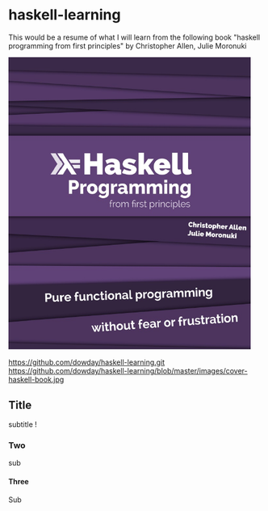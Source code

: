 # haskell-learning
This would be a resume of what I will learn from the following book "haskell programming from first principles" by Christopher Allen, Julie Moronuki 

<img src="https://github.com/dowday/haskell-learning/blob/master/images/cover-haskell-book.jpg" width="480">
<!---
![alt text](https://github.com/dowday/haskell-learning/blob/master/images/cover-haskell-book.jpg "Logo Title Text 1")
your comment goes here
and here
-->

https://github.com/dowday/haskell-learning.git
https://github.com/dowday/haskell-learning/blob/master/images/cover-haskell-book.jpg
## Title
subtitle !
### Two
sub

#### Three
Sub
